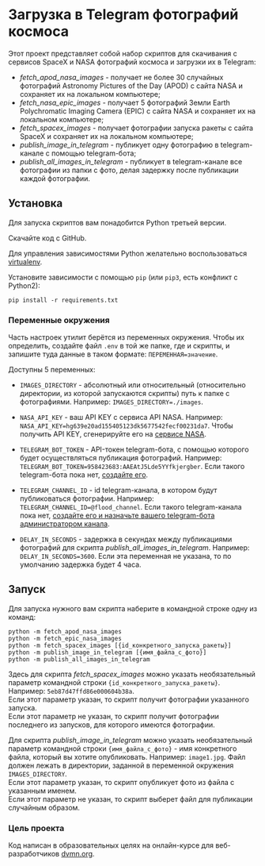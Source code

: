 # Загрузка в Telegram фотографий космоса

Этот проект представляет собой набор скриптов для скачивания с сервисов SpaceX и NASA фотографий космоса и загрузки их в Telegram:
- *fetch_apod_nasa_images* - получает не более 30 случайных фотографий Astronomy Pictures of the Day (APOD) с сайта NASA и сохраняет их на локальном компьютере;
- *fetch_nasa_epic_images* - получает 5 фотографий Земли Earth Polychromatic Imaging Camera (EPIC) с сайта NASA и сохраняет их на локальном компьютере;
- *fetch_spacex_images* - получает фотографии запуска ракеты с сайта SpaceX и сохраняет их на локальном компьютере;
- *publish_image_in_telegram* - публикует одну фотографию в telegram-канале с помощью telegram-бота;
- *publish_all_images_in_telegram* - публикует в telegram-канале все фотографии из папки с фото, делая задержку после публикации каждой фотографии.

## Установка

Для запуска скриптов вам понадобится Python третьей версии.

Скачайте код с GitHub.

Для управления зависимостями Python желательно воспользоваться [virtualenv](https://pypi.org/project/virtualenv/).

Установите зависимости с помощью `pip` (или `pip3`, есть конфликт с Python2):
```
pip install -r requirements.txt
```

### Переменные окружения

Часть настроек утилит берётся из переменных окружения. Чтобы их определить, создайте файл `.env` в той же папке, где и скрипты, и запишите туда данные в таком формате: `ПЕРЕМЕННАЯ=значение`.

Доступны 5 переменных:

- `IMAGES_DIRECTORY` - абсолютный или относительный (относительно директории, из которой запускаются скрипты) путь к папке с фотографиями. Например: `IMAGES_DIRECTORY=./images`.

- `NASA_API_KEY` - ваш API KEY с сервиса API NASA. Например: `NASA_API_KEY=hg639e20ad155405123dk5677542fecf00231da7`. Чтобы получить API KEY, сгенерируйте его на [сервисе NASA](https://api.nasa.gov/).

- `TELEGRAM_BOT_TOKEN` - API-токен telegram-бота, с помощью которого будет осуществляться публикация фотографий. Например: `TELEGRAM_BOT_TOKEN=958423683:AAEAtJ5Lde5YYfkjergber`. Если такого telegram-бота пока нет, [создайте его](https://way23.ru/регистрация-бота-в-telegram.html).

- `TELEGRAM_CHANNEL_ID` - id telegram-канала, в котором будут публиковаться фотографии. Например: `TELEGRAM_CHANNEL_ID=@flood_channel`. Если такого telegram-канала пока нет, [создайте его и назначьте вашего telegram-бота администратором канала](https://smmplanner.com/blog/otlozhennyj-posting-v-telegram/).

- `DELAY_IN_SECONDS` - задержка в секундах между публикациями фотографий для скрипта *publish_all_images_in_telegram*. Например: `DELAY_IN_SECONDS=3600`. 
Если эта переменная не указана, то по умолчанию задержка будет 4 часа.

## Запуск

Для запуска нужного вам скрипта наберите в командной строке одну из команд:
```
python -m fetch_apod_nasa_images
python -m fetch_epic_nasa_images
python -m fetch_spacex_images [{id_конкретного_запуска_ракеты}]
python -m publish_image_in_telegram [{имя_файла_с_фото}]
python -m publish_all_images_in_telegram
```
Здесь для скрипта *fetch_spacex_images* можно указать необязательный параметр командной строки `{id_конкретного_запуска_ракеты}`. Например: `5eb87d47ffd86e000604b38a`.<br>
Если этот параметр указан, то скрипт получит фотографии указанного запуска.<br>
Если этот параметр не указан, то скрипт получит фотографии последнего из запусков, для которого имеются фотографии.

Для скрипта *publish_image_in_telegram* можно указать необязательный параметр командной строки `{имя_файла_с_фото}` - имя конкретного файла, который вы хотите опубликовать. Например: `image1.jpg`. Файл должен лежать в директории, заданной в переменной окружения `IMAGES_DIRECTORY`.<br>
Если этот параметр указан, то скрипт опубликует фото из файла с указанным именем.<br>
Если этот параметр не указан, то скрипт выберет файл для публикации случайным образом.

### Цель проекта

Код написан в образовательных целях на онлайн-курсе для веб-разработчиков [dvmn.org](https://dvmn.org/).